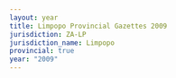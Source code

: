 ```yaml
---
layout: year
title: Limpopo Provincial Gazettes 2009
jurisdiction: ZA-LP
jurisdiction_name: Limpopo
provincial: true
year: "2009"
---
```

